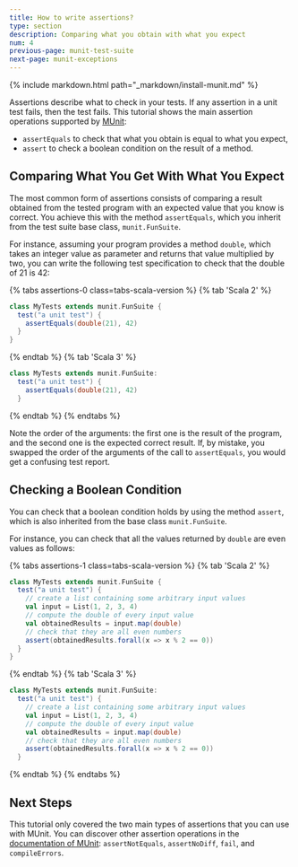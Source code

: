 ```yaml
---
title: How to write assertions?
type: section
description: Comparing what you obtain with what you expect
num: 4
previous-page: munit-test-suite
next-page: munit-exceptions
---
```


{% include markdown.html path="_markdown/install-munit.md" %}

Assertions describe what to check in your tests. If any assertion in a unit test
fails, then the test fails. This tutorial shows the main assertion operations
supported by [MUnit](https://index.scala-lang.org/scalameta/munit):
- `assertEquals` to check that what you obtain is equal to what you expect,
- `assert` to check a boolean condition on the result of a method.

## Comparing What You Get With What You Expect

The most common form of assertions consists of comparing a result obtained from
the tested program with an expected value that you know is correct. You achieve
this with the method `assertEquals`, which you inherit from the test suite base
class, `munit.FunSuite`.

For instance, assuming your program provides a method `double`, which takes an
integer value as parameter and returns that value multiplied by two, you can
write the following test specification to check that the double of 21 is 42:

{% tabs assertions-0 class=tabs-scala-version %}
{% tab 'Scala 2' %}
```scala
class MyTests extends munit.FunSuite {
  test("a unit test") {
    assertEquals(double(21), 42)
  }
}
```
{% endtab %}
{% tab 'Scala 3' %}
```scala
class MyTests extends munit.FunSuite:
  test("a unit test") {
    assertEquals(double(21), 42)
  }
```
{% endtab %}
{% endtabs %}

Note the order of the arguments: the first one is the result of the program, and
the second one is the expected correct result. If, by mistake, you swapped the
order of the arguments of the call to `assertEquals`, you would get a confusing
test report.

## Checking a Boolean Condition

You can check that a boolean condition holds by using the method `assert`, which
is also inherited from the base class `munit.FunSuite`.

For instance, you can check that all the values returned by `double` are even values
as follows:

{% tabs assertions-1 class=tabs-scala-version %}
{% tab 'Scala 2' %}
```scala
class MyTests extends munit.FunSuite {
  test("a unit test") {
    // create a list containing some arbitrary input values
    val input = List(1, 2, 3, 4)
    // compute the double of every input value
    val obtainedResults = input.map(double)
    // check that they are all even numbers
    assert(obtainedResults.forall(x => x % 2 == 0))
  }
}
```
{% endtab %}
{% tab 'Scala 3' %}
```scala
class MyTests extends munit.FunSuite:
  test("a unit test") {
    // create a list containing some arbitrary input values
    val input = List(1, 2, 3, 4)
    // compute the double of every input value
    val obtainedResults = input.map(double)
    // check that they are all even numbers
    assert(obtainedResults.forall(x => x % 2 == 0))
  }
```
{% endtab %}
{% endtabs %}

## Next Steps

This tutorial only covered the two main types of assertions that you can use with
MUnit. You can discover other assertion operations in the
[documentation of MUnit](https://scalameta.org/munit/docs/assertions.html):
`assertNotEquals`, `assertNoDiff`, `fail`, and `compileErrors`.
